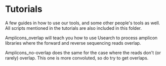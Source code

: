 Tutorials
=========

A few guides in how to use our tools, and some other people's tools as well.
All scripts mentioned in the tutorials are also included in this folder.

Amplicons_overlap will teach you how to use Usearch to process amplicon libraries where the forward and reverse sequencing reads overlap.

Amplicons_no-overlap does the same for the case where the reads don't (or rarely) overlap. This one is more convoluted, so do try to get overlaps.
